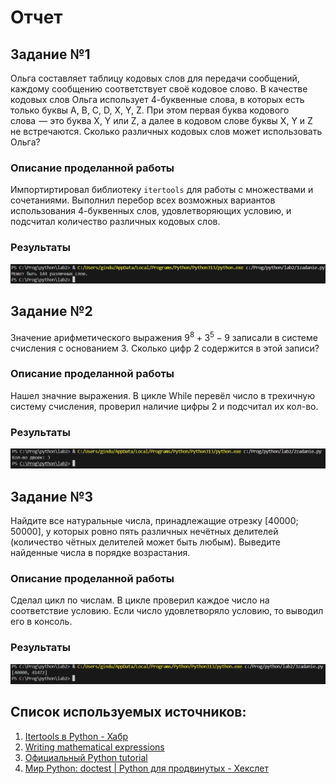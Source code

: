 # Отчет
## Задание №1
Ольга составляет таблицу кодовых слов для передачи сообщений, каждому сообщению соответствует своё кодовое слово. В качестве кодовых слов Ольга использует 4-буквенные слова, в которых есть только буквы A, B, C, D, X, Y, Z. При этом первая буква кодового слова  — это буква X, Y или Z, а далее в кодовом слове буквы X, Y и Z не встречаются. Сколько различных кодовых слов может использовать Ольга?
### Описание проделанной работы
Импортиртировал библиотеку `itertools` для работы с множествами и сочетаниями. Выполнил перебор всех возможных вариантов использования 4-буквенных слов, удовлетворяющих условию, и подсчитал количество различных кодовых слов.
### Результаты
![1](image.png)
## Задание №2
Значение арифметического выражения $9^8 + 3^5 − 9$ записали в системе счисления с основанием 3. Сколько цифр 2 содержится в этой записи?
### Описание проделанной работы
Нашел значние выражения. В цикле While перевёл число в трехичную систему счисления, проверил наличие цифры 2 и подсчитал их кол-во.
### Результаты
![2](image-1.png)
## Задание №3
Найдите все натуральные числа, принадлежащие отрезку 
[40000; 50000], у которых ровно пять различных нечётных делителей (количество чётных делителей может быть любым). Выведите найденные числа в порядке возрастания.
### Описание проделанной работы
Сделал цикл по числам. В цикле проверил каждое число на соответствие условию. Если число удовлетворяло условию, то выводил его в консоль.
### Результаты
![3](image-3.png)
## Список используемых источников:
1. [Itertools в Python - Хабр](https://habr.com/ru/companies/otus/articles/529356/)
2. [Writing mathematical expressions](https://docs.github.com/en/get-started/writing-on-github/working-with-advanced-formatting/writing-mathematical-expressions)
3. [Официальный Python tutorial](https://docs.python.org/3/tutorial/)
4. [Мир Python: doctest | Python для продвинутых - Хекслет](https://ru.hexlet.io/courses/advanced_python/lessons/python-doctest/theory_unit#:~:text=Doctest%20%D0%B4%D0%BB%D1%8F%20%D1%84%D1%83%D0%BD%D0%BA%D1%86%D0%B8%D0%B9,-%D0%94%D0%BB%D1%8F%20%D0%BF%D1%80%D0%B8%D0%BC%D0%B5%D1%80%D0%B0%20%D1%80%D0%B0%D1%81%D1%81%D0%BC%D0%BE%D1%82%D1%80%D0%B8%D0%BC&text=%D0%A4%D1%83%D0%BD%D0%BA%D1%86%D0%B8%D1%8F%20%D0%B2%D1%8B%D1%87%D0%B8%D1%81%D0%BB%D1%8F%D0%B5%D1%82%20%D1%84%D0%B0%D0%BA%D1%82%D0%BE%D1%80%D0%B8%D0%B0%D0%BB%20%D0%B2%20%D1%86%D0%B8%D0%BA%D0%BB%D0%B5,%D0%BF%D1%80%D1%8F%D0%BC%D0%BE%20%D0%B2%20%D0%B4%D0%BE%D0%BA%D1%83%D0%BC%D0%B5%D0%BD%D1%82%D0%B0%D1%86%D0%B8%D0%B8%20%D0%BF%D0%B8%D1%88%D0%B5%D1%88%D1%8C%20%D1%82%D0%B5%D1%81%D1%82%D1%8B.)